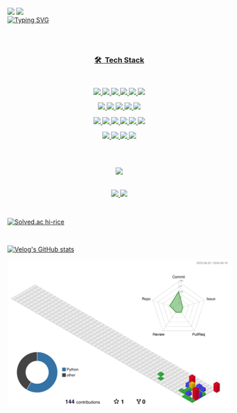 <br/>
<a href="https://hits.seeyoufarm.com"><img src="https://hits.seeyoufarm.com/api/count/incr/badge.svg?url=https%3A%2F%2Fgithub.com%2Fhi-rice&count_bg=%23096B91&title_bg=%23021014&icon=&icon_color=%23E7E7E7&title=github&edge_flat=false"/></a>
<a href="https://hits.seeyoufarm.com"><img src="https://hits.seeyoufarm.com/api/count/incr/badge.svg?url=https%3A%2F%2Fvelog.io%2F%40hi_rice%2Fposts&count_bg=%23096B91&title_bg=%23021014&icon=&icon_color=%23E7E7E7&title=velog&edge_flat=false"/></a>
<br/>

  <a href="https://git.io/typing-svg">
    <img src="https://readme-typing-svg.demolab.com?font=Fira+Code&weight=500&pause=1000&color=07D0FFF7&width=435&lines=Hi!+I'm+rice;I'm+a+backend+developer;I'm+still+studying;I+want+to+make+something+nice;Let's+develop+something+fun" alt="Typing SVG" />

</p>
<br/>
<br/>

<h3 align="center">🛠 &nbsp;Tech Stack</h3>


                  
  <br>

<p align="center">
  <code><img src="https://img.shields.io/badge/-Python-A8B9CC?style=flat&logo=python"/></code>
  <code><img src="https://img.shields.io/badge/-C-A8B9CC?style=flat&logo=C&logoColor=A8B9CC"/></code>
  <code><img src="https://img.shields.io/badge/-Java-A8B9CC?style=flat&logo=Java&logoColor=FFA518"/></code>
  <code><img src="https://img.shields.io/badge/-JavaScript-A8B9CC?style=flat&logo=javascript"/></code>
  <code><img src="https://img.shields.io/badge/-HTML-A8B9CC?style=flat&logo=HTML5"/></code>
  <code><img src="https://img.shields.io/badge/-CSS-A8B9CC?style=flat&logo=CSS3&logoColor=1572B6"/></code>
</p>
<p align="center">
  <code><img src="https://img.shields.io/badge/-Markdown-A8B9CC?style=flat&logo=markdown"/></code>
  <code><img src="https://img.shields.io/badge/-Django-A8B9CC?style=flat&logo=django&logoColor=092E20"/></code>
  <code><img src="https://img.shields.io/badge/-Flask-A8B9CC?style=flat&logo=flask"/></code>
  <code><img src="https://img.shields.io/badge/-FastAPI-A8B9CC?style=flat&logo=fastapi&logoColor=009688"/></code>
  <code><img src="https://img.shields.io/badge/-PostgreSQL-A8B9CC?style=flat&logo=postgresql&logoColor=4479A1"/></code>
</p>
<p align="center">
  <code><img src="https://img.shields.io/badge/-Docker-A8B9CC?style=flat&logo=docker&logoColor=2496ED"/></code>
  <code><img src="https://img.shields.io/badge/-Githubactions-A8B9CC?style=flat&logo=githubactions"/></code>
  <code><img src="https://img.shields.io/badge/-Git-A8B9CC?style=flat&logo=git"/></code>
  <code><img src="https://img.shields.io/badge/-GitHub-A8B9CC?style=flat&logo=github"/></code>
  <code><img src="https://img.shields.io/badge/-AWS-A8B9CC?style=flat&logo=amazonaws"/></code>
  <code><img src="https://img.shields.io/badge/-Ncloud-A8B9CC?style=flat&logo=ncloud"/></code>
</p>
<p align="center">
  <code><img src="https://img.shields.io/badge/-VSCode-A8B9CC?style=flat&logo=visual-studio-code&logoColor=007ACC"/></code>
  <code><img src="https://img.shields.io/badge/-Pycharm-A8B9CC?style=flat&logo=pycharm"/></code>
  <code><img src="https://img.shields.io/badge/-IntelliJ-A8B9CC?style=flat&logo=IntelliJ-IDEA"/></code>
  <code><img src="https://img.shields.io/badge/-Postman-A8B9CC?style=flat&logo=postman"/></code>
</p>
<br/>
<br/>
<p  align="center">
<img src="https://user-images.githubusercontent.com/73097560/115834477-dbab4500-a447-11eb-908a-139a6edaec5c.gif"> 
<br/>
<br/>

<p align="center">
  <img height=150 src="https://github-readme-stats.vercel.app/api?username=hi-rice&show_icons=true&include_all_commits=true&count_private=true&theme=holi"/>

  <img height=150 src="https://github-readme-stats.vercel.app/api/top-langs?username=hi-rice&layout=compact&langs_count=15&card_width=320&hide=typescript,Scilab&exclude_repo=hi-rice.github.io,github-slideshow,productive-box&theme=holi"/>
</p>

<br/>

[![Solved.ac hi-rice](http://mazassumnida.wtf/api/v2/generate_badge?boj=hi_rice)](https://solved.ac/hi_rice)

<br/>

[![Velog's GitHub stats](https://velog-readme-stats.vercel.app/api?name=@hi_rice&color=holi)](https://velog.io/@hi_rice)

<!--
**hi-rice/hi-rice** is a ✨ _special_ ✨ repository because its `README.md` (this file) appears on your GitHub profile.

Here are some ideas to get you started:

- 🔭 I’m currently working on ...
- 🌱 I’m currently learning ...
- 👯 I’m looking to collaborate on ...
- 🤔 I’m looking for help with ...
- 💬 Ask me about ...
- 📫 How to reach me: ...
- 😄 Pronouns: ...
- ⚡ Fun fact: ...
-->


![](./profile-3d-contrib/profile-gitblock.svg)

